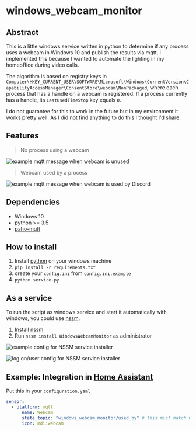 # windows_webcam_monitor

## Abstract

This is a little windows service written in python to determine if any process uses a webcam in Windows 10 and publish the results via mqtt. I implemented this because I wanted to automate the lighting in my homeoffice during video calls.

The algorithm is based on registry keys in `Computer\HKEY_CURRENT_USER\SOFTWARE\Microsoft\Windows\CurrentVersion\CapabilityAccessManager\ConsentStore\webcam\NonPackaged`, where each process that has a handle on a webcam is registered. If a process currently has a handle, its `LastUsedTimeStop` key equals `0`.

I do not guarantee for this to work in the future but in my environment it works pretty well. As I did not find anything to do this I thought I'd share.

## Features

> No process using a webcam

![example mqtt message when webcam is unused](https://user-images.githubusercontent.com/10167243/106604637-311a3900-6560-11eb-830a-997270f39eff.png)

> Webcam used by a process

![example mqtt message when webcam is used by Discord](https://user-images.githubusercontent.com/10167243/106613749-d508e200-656a-11eb-8b22-020f54a00df3.png)

## Dependencies

- Windows 10
- python >= 3.5
- [paho-mqtt](https://pypi.org/project/paho-mqtt/)

## How to install

1. Install [python](https://www.python.org/downloads/windows/) on your windows machine
2. `pip install -r requirements.txt`
3. create your `config.ini` from `config.ini.example`
4. `python service.py`

## As a service

To run the script as windows service and start it automatically with windows, you could use [nssm](http://nssm.cc/download).

1. Install [nssm](http://nssm.cc/download)
2. Run `nssm install WindowsWebcamMonitor` as administrator

![example config for NSSM service installer](https://user-images.githubusercontent.com/10167243/106614925-31b8cc80-656c-11eb-9bf5-fd55f859683b.png)

![log on/user config for NSSM service installer](https://user-images.githubusercontent.com/10167243/106615271-92480980-656c-11eb-9b44-badbcefcbf14.png)

## Example: Integration in [Home Assistant](https://www.home-assistant.io/)

Put this in your `configuration.yaml`

```yml
sensor:
  - platform: mqtt
      name: Webcam
      state_topic: "windows_webcam_monitor/used_by" # this must match with "path" in config.ini
      icon: mdi:webcam
```
